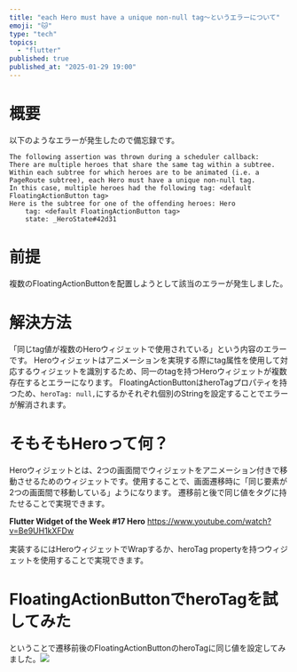 ```yaml
---
title: "each Hero must have a unique non-null tag〜というエラーについて"
emoji: "🐱"
type: "tech"
topics:
  - "flutter"
published: true
published_at: "2025-01-29 19:00"
---
```


# 概要
以下のようなエラーが発生したので備忘録です。
```
The following assertion was thrown during a scheduler callback:
There are multiple heroes that share the same tag within a subtree.
Within each subtree for which heroes are to be animated (i.e. a PageRoute subtree), each Hero must have a unique non-null tag.
In this case, multiple heroes had the following tag: <default FloatingActionButton tag>
Here is the subtree for one of the offending heroes: Hero
    tag: <default FloatingActionButton tag>
    state: _HeroState#42d31
```

# 前提
複数のFloatingActionButtonを配置しようとして該当のエラーが発生しました。

# 解決方法
「同じtag値が複数のHeroウィジェットで使用されている」という内容のエラーです。
Heroウィジェットはアニメーションを実現する際にtag属性を使用して対応するウィジェットを識別するため、同一のtagを持つHeroウィジェットが複数存在するとエラーになります。
FloatingActionButtonはheroTagプロパティを持つため、`heroTag: null,`にするかそれぞれ個別のStringを設定することでエラーが解消されます。

# そもそもHeroって何？
Heroウィジェットとは、2つの画面間でウィジェットをアニメーション付きで移動させるためのウィジェットです。使用することで、画面遷移時に「同じ要素が2つの画面間で移動している」ようになります。
遷移前と後で同じ値をタグに持たせることで実現できます。

**Flutter Widget of the Week #17 Hero**
https://www.youtube.com/watch?v=Be9UH1kXFDw

実装するにはHeroウィジェットでWrapするか、heroTag propertyを持つウィジェットを使用することで実現できます。

# FloatingActionButtonでheroTagを試してみた
ということで遷移前後のFloatingActionButtonのheroTagに同じ値を設定してみました。![](https://storage.googleapis.com/zenn-user-upload/aef4dfe3e817-20250129.gif)



